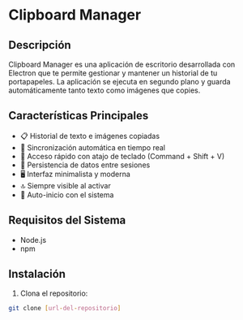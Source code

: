 # Clipboard Manager

## Descripción
Clipboard Manager es una aplicación de escritorio desarrollada con Electron que te permite gestionar y mantener un historial de tu portapapeles. La aplicación se ejecuta en segundo plano y guarda automáticamente tanto texto como imágenes que copies.

## Características Principales
- 📋 Historial de texto e imágenes copiadas
- 🔄 Sincronización automática en tiempo real
- 🚀 Acceso rápido con atajo de teclado (Command + Shift + V)
- 💾 Persistencia de datos entre sesiones
- 🖥️ Interfaz minimalista y moderna
- 🔝 Siempre visible al activar
- 🔄 Auto-inicio con el sistema

## Requisitos del Sistema
- Node.js
- npm

## Instalación

1. Clona el repositorio:
```bash
git clone [url-del-repositorio]
```